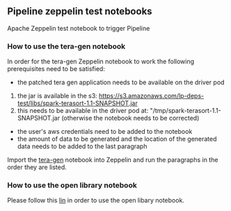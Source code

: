 ## Pipeline zeppelin test notebooks
Apache Zeppelin test notebook to trigger Pipeline

### How to use the tera-gen notebook

In order for the tera-gen Zeppelin notebook to work the following prerequisites need to be satisfied:

* the patched tera gen application needs to be available on the driver pod
1. the jar is available in the s3: https://s3.amazonaws.com/lp-deps-test/libs/spark-terasort-1.1-SNAPSHOT.jar
2. this needs to be available in the driver pod at: "/tmp/spark-terasort-1.1-SNAPSHOT.jar (otherwise the notebook needs to be corrected)
* the user's aws credentials need to be added to the notebook
* the amount of data to be generated and the location of the generated data needs to be added to the last paragraph

Import the [tera-gen](https://github.com/banzaicloud/zeppelin-notebooks/blob/master/tera-gen-notebook.json) notebook into Zeppelin and run the paragraphs in the order they are listed.


### How to use the open library notebook

Please follow this [lin](https://cambridgespark.com/content/tutorials/interactively-analyse-100GB-of-JSON-data-with-Spark/index.html) in order to use the open libary notebook.

